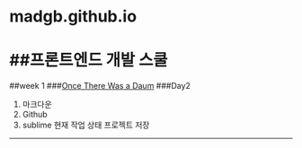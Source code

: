 # madgb.github.io
##프론트엔드 개발 스쿨
==================
##week 1
###[Once There Was a Daum](http://daum.net)
###Day2
1. 마크다운
2. Github
3. sublime 현재 작업 상태 프로젝트 저장
-----------------
